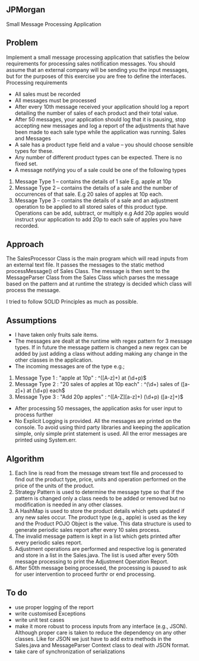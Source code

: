 ## JPMorgan
Small Message Processing Application

## Problem
Implement a small message processing application that satisfies the below requirements for processing sales notification messages. You should assume that an external company will be sending you the input messages, but for the purposes of this exercise you are free to define the interfaces.
Processing requirements
- All sales must be recorded
- All messages must be processed
- After every 10th message received your application should log a report detailing the number of sales of each product and their total value.
- After 50 messages, your application should log that it is pausing, stop accepting new messages and log a report of the adjustments that have been made to each sale type while the application was running.
Sales and Messages
- A sale has a product type field and a value – you should choose sensible types for these.
- Any number of different product types can be expected. There is no fixed set.
- A message notifying you of a sale could be one of the following types
1. Message Type 1 – contains the details of 1 sale E.g. apple at 10p
2. Message Type 2 – contains the details of a sale and the number of occurrences of that sale. E.g 20 sales of apples at 10p each.
3. Message Type 3 – contains the details of a sale and an adjustment operation to be applied to all stored sales of this product type. Operations can be add, subtract, or multiply e.g Add 20p apples would instruct your application to add 20p to each sale of apples you have recorded.
  
  
## Approach
 
The SalesProcessor Class is the main program which will read inputs from an external text file. It passes the messages to the static method processMessage() of Sales Class. The message is then sent to the MessageParser Class from the Sales Class which parses the message based on the pattern and at runtime the strategy is decided which class will process the message.

I tried to follow SOLID Principles as much as possible.
 
## Assumptions 
 
- I have taken only fruits sale items.
- The messages are dealt at the runtime with regex pattern for 3 message types. If in future the message pattern is changed a new regex can be added by just adding a class without adding making any change in the other classes in the application.
- The incoming messages are of the type e.g.; 
1. Message Type 1 : "apple at 10p"                   : ^([A-z]+) at (\\d+p)$
2. Message Type 2 : "20 sales of apples at 10p each" : ^(\\d+) sales of ([a-z]+) at (\\d+p) each$
3. Message Type 3 : "Add 20p apples"                 : ^([A-Z][a-z]+) (\\d+p) ([a-z]+)$
- After processing 50 messages, the application asks for user input to process further
- No Explicit Logging is provided. All the messages are printed on the console. To avoid using third party libraries and keeping the application simple, only simple print statement is used. All the error messages are printed using System.err.
 
## Algorithm
1. Each line is read from the message stream text file and processed to find out the product type, price, units and operation performed on the price of the units of the product.
2. Strategy Pattern is used to determine the message type so that if the pattern is changed only a class needs to be added or removed but no modification is needed in any other classes.
3. A HashMap is used to store the product details which gets updated if any new sales occur. The product type (e.g., apple) is used as the key and the Product POJO Object is the value. This data structure is used to generate periodic sales report after every 10 sales process.
4. The invalid message pattern is kept in a list which gets printed after every periodic sales report.
5. Adjustment operations are performed and respective log is generated and store in a list in the Sales.java. The list is used after every 50th message processing to print the Adjustment Operation Report.
6. After 50th message being processed, the processing is paused to ask for user intervention to proceed furthr or end processing.
   
## To do
- use proper logging of the report
- write customised Exceptions
- write unit test cases
- make it more robust to process inputs from any interface (e.g.,  JSON). Although proper care is taken to reduce the dependency on any other classes. Like for JSON we just have to add extra methods in the Sales.java and MessageParser Context class to deal with JSON format.
- take care of synchronization of serializations

